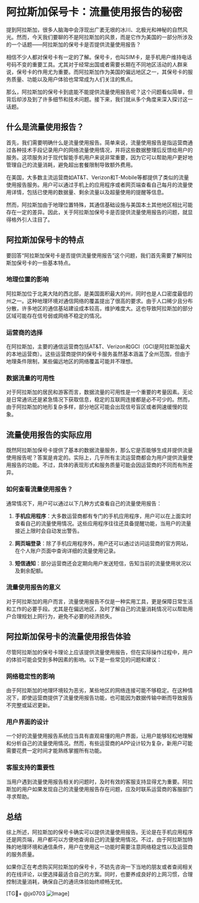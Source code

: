 # 阿拉斯加保号卡：流量使用报告的秘密

提到阿拉斯加，很多人脑海中会浮现出广袤无垠的冰川、北极光和神秘的自然风光。然而，今天我们要聊的不是阿拉斯加的风景，而是它作为美国的一部分所涉及的一个话题——阿拉斯加的保号卡是否提供流量使用报告？

相信不少人都对保号卡有一定的了解。保号卡，也叫SIM卡，是手机用户维持电话号码不变的重要工具。尤其对于经常出国或者需要长期在不同地区活动的人群来说，保号卡的作用尤为重要。而阿拉斯加作为美国的偏远地区之一，其保号卡的服务质量、功能以及用户体验也常常成为人们关注的焦点。

那么，阿拉斯加的保号卡到底能不能提供流量使用报告呢？这个问题看似简单，但背后却涉及到了许多细节和技术问题。接下来，我们就从多个角度来深入探讨这一话题。

## 什么是流量使用报告？

首先，我们需要明确什么是流量使用报告。简单来说，流量使用报告是指运营商通过各种技术手段记录用户的网络流量使用情况，并将这些数据整理后反馈给用户的服务。这项服务对于现代智能手机用户来说非常重要，因为它可以帮助用户更好地管理自己的流量消耗，避免超出套餐限制导致额外费用。

在美国，大多数主流运营商如AT&T、Verizon和T-Mobile等都提供了类似的流量使用报告服务。用户可以通过手机上的应用程序或者网页端查看自己每月的流量使用详情，包括已使用的数据量、剩余流量以及超量使用的提醒等信息。

然而，阿拉斯加由于地理位置特殊，其通信基础设施与美国本土其他地区相比可能存在一定的差异。因此，关于阿拉斯加保号卡是否提供流量使用报告的问题，就显得格外引人注目了。

## 阿拉斯加保号卡的特点

要回答“阿拉斯加保号卡是否提供流量使用报告”这个问题，我们首先需要了解阿拉斯加保号卡的一些基本特点。

### 地理位置的影响

阿拉斯加位于北美大陆的西北部，是美国面积最大的州，同时也是人口密度最低的州之一。这种地理环境对通信网络的覆盖提出了很高的要求。由于人口稀少且分布分散，许多地区的通信基站建设成本较高，维护难度大。这也导致阿拉斯加的部分区域可能存在信号弱或网络不稳定的情况。

### 运营商的选择

在阿拉斯加，主要的通信运营商包括AT&T、Verizon和GCI（GCI是阿拉斯加最大的本地运营商）。这些运营商提供的保号卡服务虽然基本涵盖了全州范围，但由于地理条件限制，某些偏远地区的网络覆盖可能并不理想。

### 数据流量的可用性

对于阿拉斯加的居民和游客而言，数据流量的可用性是一个重要的考量因素。无论是日常通讯还是紧急情况下获取信息，稳定的互联网连接都是必不可少的。然而，由于阿拉斯加的地形复杂多样，部分地区可能会出现信号盲区或者网速缓慢的现象。

## 流量使用报告的实际应用

既然阿拉斯加保号卡提供了基本的数据流量服务，那么它是否能够生成并提供流量使用报告呢？答案是肯定的。实际上，几乎所有主流运营商都会为用户提供流量使用报告的功能。不过，具体的表现形式和服务质量可能会因运营商的不同而有所差异。

### 如何查看流量使用报告？

通常情况下，用户可以通过以下几种方式查看自己的流量使用报告：

1. **手机应用程序**：大多数运营商都有专门的手机应用程序，用户可以在上面实时查看自己的流量使用情况。这些应用程序往往还具备提醒功能，当用户的流量接近上限时会自动发出警告。

2. **网页端登录**：除了手机应用程序外，用户还可以通过访问运营商的官方网站，在个人账户页面中查询详细的流量使用记录。

3. **短信通知**：部分运营商还会定期向用户发送短信，告知当前的流量使用状况以及剩余配额。

### 流量使用报告的意义

对于阿拉斯加的用户而言，流量使用报告不仅是一种实用工具，更是保障日常生活和工作的必要手段。尤其是在偏远地区，及时了解自己的流量消耗情况可以帮助用户合理规划上网行为，避免不必要的经济损失。

## 阿拉斯加保号卡的流量使用报告体验

尽管阿拉斯加的保号卡理论上应该提供流量使用报告，但在实际操作过程中，用户的体验可能会受到多种因素的影响。以下是一些常见的问题和建议：

### 网络稳定性的影响

由于阿拉斯加的地理环境较为恶劣，某些地区的网络连接可能不够稳定。在这种情况下，即使运营商提供了流量使用报告功能，也可能因为数据传输中断而导致报告不完整或延迟更新。

### 用户界面的设计

一个好的流量使用报告系统应当具有直观易懂的用户界面，让用户能够轻松地理解和分析自己的流量使用情况。然而，有些运营商的APP设计较为复杂，新用户可能需要花费一定时间才能熟练掌握所有功能。

### 客服支持的重要性

当用户遇到流量使用报告相关的问题时，及时有效的客服支持显得尤为重要。阿拉斯加的用户如果发现自己的流量使用报告存在问题，应及时联系运营商的客服部门寻求帮助。

## 总结

综上所述，阿拉斯加的保号卡确实可以提供流量使用报告。无论是在手机应用程序还是网页端，用户都可以方便地查询自己的流量使用情况。不过，由于阿拉斯加特殊的地理环境和通信条件，用户在使用这一功能时需要注意网络稳定性以及运营商的服务质量。

如果你正在考虑购买阿拉斯加的保号卡，不妨先咨询一下当地的朋友或者查阅相关的在线评论，以便选择最适合自己的方案。同时，也要养成良好的上网习惯，合理控制流量消耗，确保自己的通讯体验始终顺畅无忧。

[TG💪+ @jx0703 ![Image](https://github.com/user-attachments/assets/dbca1d08-cadb-493c-b0ec-ad6f7a83f270)]